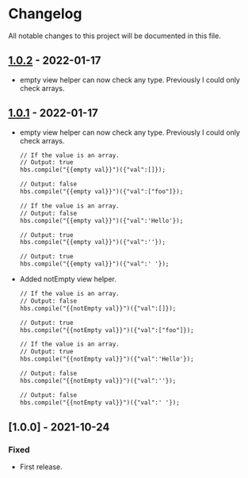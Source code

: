 # Changelog

All notable changes to this project will be documented in this file.

## [1.0.2] - 2022-01-17
- empty view helper can now check any type. Previously I could only check arrays.

## [1.0.1] - 2022-01-17
- empty view helper can now check any type. Previously I could only check arrays.
  ```html
  // If the value is an array.
  // Output: true
  hbs.compile("{{empty val}}")({"val":[]});

  // Output: false
  hbs.compile("{{empty val}}")({"val":["foo"]});

  // If the value is an array.
  // Output: false
  hbs.compile("{{empty val}}")({"val":'Hello'});

  // Output: true
  hbs.compile("{{empty val}}")({"val":''});

  // Output: true
  hbs.compile("{{empty val}}")({"val":' '});
  ```

- Added notEmpty view helper.
  ```html
  // If the value is an array.
  // Output: false
  hbs.compile("{{notEmpty val}}")({"val":[]});

  // Output: true
  hbs.compile("{{notEmpty val}}")({"val":["foo"]});

  // If the value is an array.
  // Output: true
  hbs.compile("{{notEmpty val}}")({"val":'Hello'});

  // Output: false
  hbs.compile("{{notEmpty val}}")({"val":''});

  // Output: false
  hbs.compile("{{notEmpty val}}")({"val":' '});
  ```

## [1.0.0] - 2021-10-24
### Fixed
- First release.

[1.0.1]: https://github.com/takuya-motoshima/handlebars-extd/compare/v1.0.0...v1.0.1
[1.0.2]: https://github.com/takuya-motoshima/handlebars-extd/compare/v1.0.1...v1.0.2